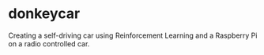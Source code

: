 # donkeycar
Creating a self-driving car using Reinforcement Learning and a Raspberry Pi on a radio controlled car.

